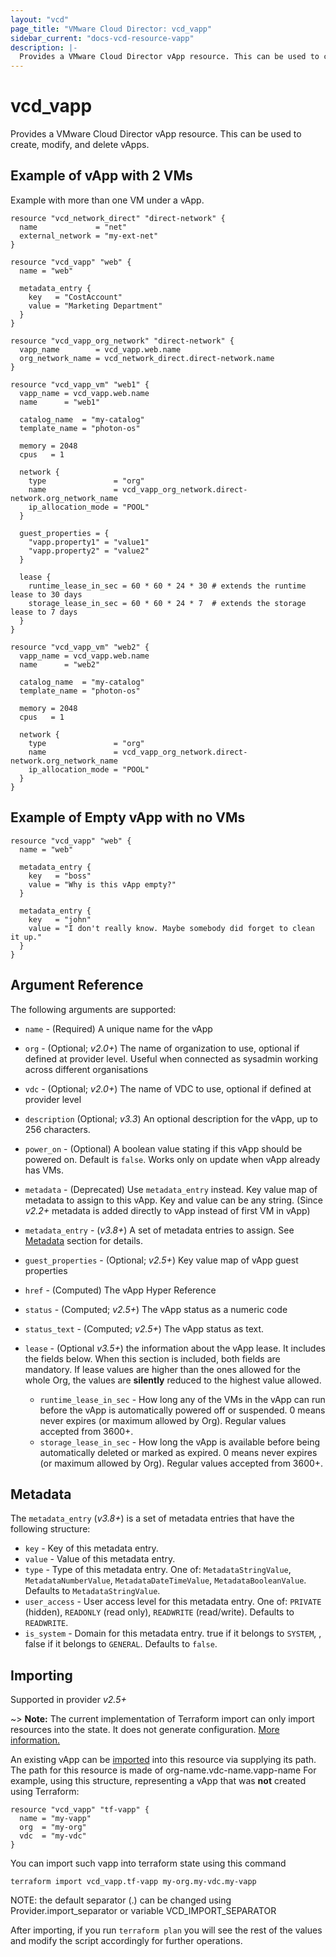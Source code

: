 ```yaml
---
layout: "vcd"
page_title: "VMware Cloud Director: vcd_vapp"
sidebar_current: "docs-vcd-resource-vapp"
description: |-
  Provides a VMware Cloud Director vApp resource. This can be used to create, modify, and delete vApps.
---
```


# vcd\_vapp

Provides a VMware Cloud Director vApp resource. This can be used to create, modify, and delete vApps.

## Example of vApp with 2 VMs

Example with more than one VM under a vApp.

```hcl
resource "vcd_network_direct" "direct-network" {
  name             = "net"
  external_network = "my-ext-net"
}

resource "vcd_vapp" "web" {
  name = "web"

  metadata_entry {
    key   = "CostAccount"
    value = "Marketing Department"
  }
}

resource "vcd_vapp_org_network" "direct-network" {
  vapp_name        = vcd_vapp.web.name
  org_network_name = vcd_network_direct.direct-network.name
}

resource "vcd_vapp_vm" "web1" {
  vapp_name = vcd_vapp.web.name
  name      = "web1"

  catalog_name  = "my-catalog"
  template_name = "photon-os"

  memory = 2048
  cpus   = 1

  network {
    type               = "org"
    name               = vcd_vapp_org_network.direct-network.org_network_name
    ip_allocation_mode = "POOL"
  }

  guest_properties = {
    "vapp.property1" = "value1"
    "vapp.property2" = "value2"
  }

  lease {
    runtime_lease_in_sec = 60 * 60 * 24 * 30 # extends the runtime lease to 30 days
    storage_lease_in_sec = 60 * 60 * 24 * 7  # extends the storage lease to 7 days
  }
}

resource "vcd_vapp_vm" "web2" {
  vapp_name = vcd_vapp.web.name
  name      = "web2"

  catalog_name  = "my-catalog"
  template_name = "photon-os"

  memory = 2048
  cpus   = 1

  network {
    type               = "org"
    name               = vcd_vapp_org_network.direct-network.org_network_name
    ip_allocation_mode = "POOL"
  }
}
```

## Example of Empty vApp with no VMs

```hcl
resource "vcd_vapp" "web" {
  name = "web"

  metadata_entry {
    key   = "boss"
    value = "Why is this vApp empty?"
  }

  metadata_entry {
    key   = "john"
    value = "I don't really know. Maybe somebody did forget to clean it up."
  }
}
```

## Argument Reference

The following arguments are supported:

* `name` - (Required) A unique name for the vApp
* `org` - (Optional; *v2.0+*) The name of organization to use, optional if defined at provider level. Useful when connected as sysadmin working across different organisations
* `vdc` - (Optional; *v2.0+*) The name of VDC to use, optional if defined at provider level
* `description` (Optional; *v3.3*) An optional description for the vApp, up to 256 characters.
* `power_on` - (Optional) A boolean value stating if this vApp should be powered on. Default is `false`. Works only on update when vApp already has VMs.
* `metadata` - (Deprecated) Use `metadata_entry` instead. Key value map of metadata to assign to this vApp. Key and value can be any string. (Since *v2.2+* metadata is added directly to vApp instead of first VM in vApp)
* `metadata_entry` - (*v3.8+*) A set of metadata entries to assign. See [Metadata](#metadata) section for details.
* `guest_properties` - (Optional; *v2.5+*) Key value map of vApp guest properties

* `href` - (Computed) The vApp Hyper Reference
* `status` - (Computed; *v2.5+*) The vApp status as a numeric code
* `status_text` - (Computed; *v2.5+*) The vApp status as text.
* `lease` - (Optional *v3.5+*) the information about the vApp lease. It includes the fields below. When this section is 
   included, both fields are mandatory. If lease values are higher than the ones allowed for the whole Org, the values
   are **silently** reduced to the highest value allowed.
  * `runtime_lease_in_sec` - How long any of the VMs in the vApp can run before the vApp is automatically powered off or suspended. 0 means never expires (or maximum allowed by Org). Regular values accepted from 3600+.
  * `storage_lease_in_sec` - How long the vApp is available before being automatically deleted or marked as expired. 0 means never expires (or maximum allowed by Org). Regular values accepted from 3600+.

<a id="metadata"></a>
## Metadata

The `metadata_entry` (*v3.8+*) is a set of metadata entries that have the following structure:

* `key` - Key of this metadata entry.
* `value` - Value of this metadata entry.
* `type` - Type of this metadata entry. One of: `MetadataStringValue`, `MetadataNumberValue`, `MetadataDateTimeValue`, `MetadataBooleanValue`. Defaults to `MetadataStringValue`.
* `user_access` - User access level for this metadata entry. One of: `PRIVATE` (hidden), `READONLY` (read only), `READWRITE` (read/write). Defaults to `READWRITE`.
* `is_system` - Domain for this metadata entry. true if it belongs to `SYSTEM`, , false if it belongs to `GENERAL`. Defaults to `false`.

## Importing

Supported in provider *v2.5+*

~> **Note:** The current implementation of Terraform import can only import resources into the state. It does not generate
configuration. [More information.][docs-import]

An existing vApp can be [imported][docs-import] into this resource via supplying its path.
The path for this resource is made of org-name.vdc-name.vapp-name
For example, using this structure, representing a vApp that was **not** created using Terraform:

```hcl
resource "vcd_vapp" "tf-vapp" {
  name = "my-vapp"
  org  = "my-org"
  vdc  = "my-vdc"
}
```

You can import such vapp into terraform state using this command

```
terraform import vcd_vapp.tf-vapp my-org.my-vdc.my-vapp
```

NOTE: the default separator (.) can be changed using Provider.import_separator or variable VCD_IMPORT_SEPARATOR

[docs-import]:https://www.terraform.io/docs/import/

After importing, if you run `terraform plan` you will see the rest of the values and modify the script accordingly for
further operations.

